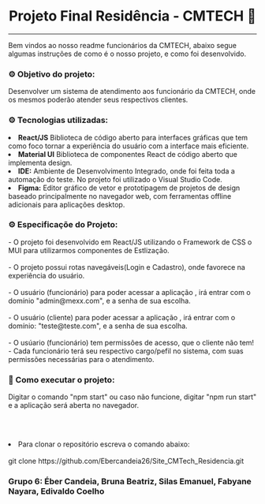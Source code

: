 <center> <h1>Projeto Final Residência - CMTECH 🚀 </h1> <hr> </center>

Bem vindos ao nosso readme funcionários da CMTECH, abaixo segue algumas instruções de como é o nosso projeto, e como foi desenvolvido.

<h3> ⚙ Objetivo do projeto: </h3> 
Desenvolver um sistema de atendimento aos funcionário da CMTECH, onde os mesmos poderão atender seus respectivos clientes.  
 
<h3> ⚙ Tecnologias utilizadas: </h3>
<li><b>React/JS</b> Biblioteca de código aberto para interfaces gráficas que tem como foco tornar a experiência do usuário com a interface mais eficiente.</li> 
<li><b>Material UI</b> Biblioteca de componentes React de código aberto que implementa design. </li>
<li><b>IDE:</b> Ambiente de Desenvolvimento Integrado, onde foi feita toda a automação do teste. No projeto foi utilizado o Visual Studio Code. </li>
<li><b>Figma:</b> Editor gráfico de vetor e prototipagem de projetos de design baseado principalmente no navegador web, com ferramentas offline adicionais para aplicações desktop. </li>

<h3> ⚙ Especificaçõe do Projeto: </h3>
- O projeto foi desenvolvido em React/JS utilizando o Framework de CSS o MUI para utilizarmos componentes de Estlização. <br><br>
- O projeto possui rotas navegáveis(Login e Cadastro), onde favorece na experiência do usuário. <br><br>
- O usuário (funcionário) para poder acessar a aplicação , irá entrar com o domínio "admin@mexx.com", e a senha de sua escolha. <br><br>
- O usuário (cliente) para poder acessar a aplicação , irá entrar com o domínio: "teste@teste.com", e a senha de sua escolha. <br><br>
- O usúario (funcionário) tem permissões de acesso, que o cliente não tem!
- Cada funcionário terá seu respectivo cargo/pefil no sistema, com suas permissões necessárias para o atendimento.



<h3>🏃 Como executar o projeto:  </h3>

Digitar o comando "npm start" ou caso não funcione, digitar "npm run start" e a aplicação será aberta no navegador.

<br><br>
<li>Para clonar o repositório escreva o comando abaixo: </li> <br>
git clone https://github.com/Ebercandeia26/Site_CMTech_Residencia.git

<h3>Grupo 6: Éber Candeia, Bruna Beatriz, Silas Emanuel, Fabyane Nayara, Edivaldo Coelho</h3>

